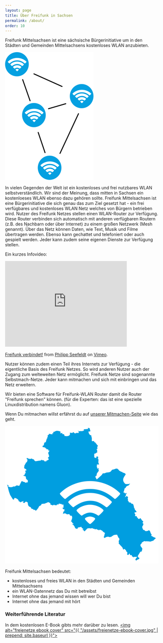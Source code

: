 ```yaml
---
layout: page
title: Über Freifunk in Sachsen
permalink: /about/
order: 10
---
```


Freifunk Mittelsachsen ist eine sächsische Bürgerinitiative um in den Städten und Gemeinden Mittelsachsens kostenloses WLAN anzubieten.

<img src="/img/mesh-net-symbol.svg" class="pull-right" alt="Mesh Net">

In vielen Gegenden der Welt ist ein kostenloses und frei nutzbares WLAN selbstverständlich. Wir sind der Meinung, dass mitten in Sachsen ein kostenloeses WLAN ebenso dazu gehören sollte.
Freifunk Mittelsachsen ist eine Bürgerinitiative die sich genau das zum Ziel gesetzt hat - ein frei verfügbares und kostenloses WLAN Netz welches von Bürgern betrieben wird.
Nutzer des Freifunk Netzes stellen einen WLAN-Router zur Verfügung. Diese Router verbinden sich automatisch mit anderen verfügbaren Routern (z.B. des Nachbarn oder über Internet) zu einem großen Netzwerk (Mesh genannt).
Über das Netz können Daten, wie Text, Musik und Filme übertragen werden.
Ebenso kann gechattet und telefoniert oder auch gespielt werden. Jeder kann zudem seine eigenen Dienste zur
Verfügung stellen.

Ein kurzes Infovideo:

<iframe width="400" height="281" src="https://www.youtube.com/embed/2Z12OjnPADA" frameborder="0" allowfullscreen></iframe>
<p>
  <a href="https://vimeo.com/64814620">Freifunk verbindet!</a> from
  <a href="https://vimeo.com/kosmonautensofa">Philipp Seefeldt</a> on
  <a href="https://vimeo.com">Vimeo</a>.
</p>

Nutzer können zudem einen Teil ihres Internets zur Verfügung - die eigentliche Basis des Freifunk Netzes.
So wird anderen Nutzer auch der Zugang zum welteweiten Netz ermöglicht.
Freifunk Netze sind sogenannte Selbstmach-Netze. Jeder kann mitmachen und sich mit einbringen und das Netz erweitern.

Wir bieten eine Software für Freifunk-WLAN Router damit die Router "Freifunk sprechen" können.
(für die Experten: das ist eine spezielle Linuxdistribution namens Gluon).

Wenn Du mitmachen willst erfährst du auf [unserer Mitmachen-Seite](/mitmachen) wie das geht.

<img src="/img/ffms-wifi.svg" class="pull-right" alt="WIFI Symbol auf Sachsen-Karte">

Freifunk Mittelsachsen bedeutet:

-   kostenloses und freies WLAN in den Städten und Gemeinden Mittelsachsens
-   ein WLAN-Datennetz das Du mit betreibst
-   Internet ohne das jemand wissen will wer Du bist
-   Internet ohne das jemand mit hört

### Weiterführende Literatur

In dem kostenlosen E-Book gibts mehr darüber zu lesen.
<a href="http://www.mabb.de/files/content/document/Publikationen/Freifunk-Broschuere/freifunk_publikation_webversion_2.Auflage.pdf.pdf" title="Feie Netze E-Book PDF">
  <img alt="freienetze ebook cover" src="{{ "/assets/freienetze-ebook-cover.jpg" | prepend: site.baseurl }}">
</a>
